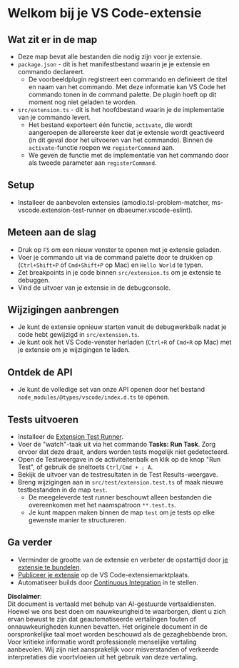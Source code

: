 # Welkom bij je VS Code-extensie

## Wat zit er in de map

* Deze map bevat alle bestanden die nodig zijn voor je extensie.
* `package.json` - dit is het manifestbestand waarin je je extensie en commando declareert.
  * De voorbeeldplugin registreert een commando en definieert de titel en naam van het commando. Met deze informatie kan VS Code het commando tonen in de command palette. De plugin hoeft op dit moment nog niet geladen te worden.
* `src/extension.ts` - dit is het hoofdbestand waarin je de implementatie van je commando levert.
  * Het bestand exporteert één functie, `activate`, die wordt aangeroepen de allereerste keer dat je extensie wordt geactiveerd (in dit geval door het uitvoeren van het commando). Binnen de `activate`-functie roepen we `registerCommand` aan.
  * We geven de functie met de implementatie van het commando door als tweede parameter aan `registerCommand`.

## Setup

* Installeer de aanbevolen extensies (amodio.tsl-problem-matcher, ms-vscode.extension-test-runner en dbaeumer.vscode-eslint).

## Meteen aan de slag

* Druk op `F5` om een nieuw venster te openen met je extensie geladen.
* Voer je commando uit via de command palette door te drukken op (`Ctrl+Shift+P` of `Cmd+Shift+P` op Mac) en `Hello World` te typen.
* Zet breakpoints in je code binnen `src/extension.ts` om je extensie te debuggen.
* Vind de uitvoer van je extensie in de debugconsole.

## Wijzigingen aanbrengen

* Je kunt de extensie opnieuw starten vanuit de debugwerkbalk nadat je code hebt gewijzigd in `src/extension.ts`.
* Je kunt ook het VS Code-venster herladen (`Ctrl+R` of `Cmd+R` op Mac) met je extensie om je wijzigingen te laden.

## Ontdek de API

* Je kunt de volledige set van onze API openen door het bestand `node_modules/@types/vscode/index.d.ts` te openen.

## Tests uitvoeren

* Installeer de [Extension Test Runner](https://marketplace.visualstudio.com/items?itemName=ms-vscode.extension-test-runner).
* Voer de "watch"-taak uit via het commando **Tasks: Run Task**. Zorg ervoor dat deze draait, anders worden tests mogelijk niet gedetecteerd.
* Open de Testweergave in de activiteitenbalk en klik op de knop "Run Test", of gebruik de sneltoets `Ctrl/Cmd + ; A`.
* Bekijk de uitvoer van de testresultaten in de Test Results-weergave.
* Breng wijzigingen aan in `src/test/extension.test.ts` of maak nieuwe testbestanden in de map `test`.
  * De meegeleverde test runner beschouwt alleen bestanden die overeenkomen met het naamspatroon `**.test.ts`.
  * Je kunt mappen maken binnen de map `test` om je tests op elke gewenste manier te structureren.

## Ga verder

* Verminder de grootte van de extensie en verbeter de opstarttijd door [je extensie te bundelen](https://code.visualstudio.com/api/working-with-extensions/bundling-extension?WT.mc_id=aiml-137032-kinfeylo).
* [Publiceer je extensie](https://code.visualstudio.com/api/working-with-extensions/publishing-extension?WT.mc_id=aiml-137032-kinfeylo) op de VS Code-extensiemarktplaats.
* Automatiseer builds door [Continuous Integration](https://code.visualstudio.com/api/working-with-extensions/continuous-integration?WT.mc_id=aiml-137032-kinfeylo) in te stellen.

**Disclaimer**:  
Dit document is vertaald met behulp van AI-gestuurde vertaaldiensten. Hoewel we ons best doen om nauwkeurigheid te waarborgen, dient u zich ervan bewust te zijn dat geautomatiseerde vertalingen fouten of onnauwkeurigheden kunnen bevatten. Het originele document in de oorspronkelijke taal moet worden beschouwd als de gezaghebbende bron. Voor kritieke informatie wordt professionele menselijke vertaling aanbevolen. Wij zijn niet aansprakelijk voor misverstanden of verkeerde interpretaties die voortvloeien uit het gebruik van deze vertaling.